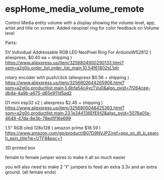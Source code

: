 # espHome_media_volume_remote
Control Media entity volume with a display showing the volume level, app, artist and title on screen. Added neopixel ring for color feedback on Volume level



Parts:

5V Individual Addressable RGB LED NeoPixel Ring For ArduinoWS2812 ( aliexpress, $0.40 ea + shipping )
https://www.aliexpress.us/item/3256804900290133.html?spm=a2g0o.order_list.order_list_main.10.54f61802sL1qIr

rotary encoder with push/click (aliexpress $0.56 + shipping )
https://www.aliexpress.us/item/3256802644265906.html?spm=a2g0o.productlist.main.5.6bfa54c4ycTVu0&algo_pvid=7f264cee-db4a-4a9b-a675-d65e911d5ad2

D1 mini esp32 s2 ( aliexpress $2.45 + shipping )
https://www.aliexpress.us/item/3256805048425363.html?spm=a2g0o.productlist.main.23.1e344136EfEIH2&algo_pvid=5076a01a-4648-47da-8e3b-78ed1f16e699

1.5" RGB oled 128x128 ( amazon prime $18.59 )
https://www.amazon.com/gp/product/B07D9NVJPZ/ref=ppx_yo_dt_b_search_asin_title?ie=UTF8&psc=1

3D printed box

female to female jumper wires to make it all so much easier

you will also need to make 2 'Y' jumpers to feed an extra 3.3v and an extra ground. (all female ends)
